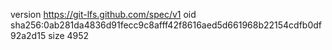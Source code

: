 version https://git-lfs.github.com/spec/v1
oid sha256:0ab281da4836d91fecc9c8afff42f8616aed5d661968b22154cdfb0df92a2d15
size 4952
